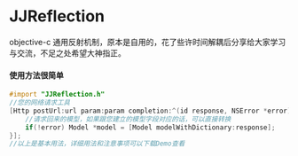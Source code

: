 # JJReflection
objective-c 通用反射机制，原本是自用的，花了些许时间解耦后分享给大家学习与交流，不足之处希望大神指正。

#### 使用方法很简单

```objective-c
#import "JJReflection.h"
//您的网络请求工具
[Http postUrl:url param:param completion:^(id response, NSError *error){
	//请求回来的模型，如果跟您建立的模型字段对应的话，可以直接转换
	if(!error) Model *model = [Model modelWithDictionary:response];
}];
//以上是基本用法，详细用法和注意事项可以下载Demo查看
```

